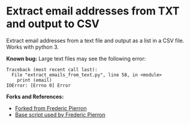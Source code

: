 # Extract email addresses from TXT and output to CSV
Extract email addresses from a text file and output as a list in a CSV file.
Works with python 3.

**Known bug:**
Large text files may see the following error:
```
Traceback (most recent call last):
  File "extract_emails_from_text.py", line 58, in <module>
    print (email)
IOError: [Errno 0] Error
```

**Forks and References:**
* [Forked from Frederic Pierron ](https://github.com/fredericpierron/extract-email-from-text-python-3)
* [Base script used by Frederic Pierron ](https://gist.github.com/dideler/5219706)
